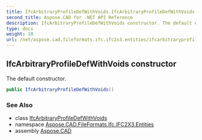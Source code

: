 ```yaml
---
title: IfcArbitraryProfileDefWithVoids.IfcArbitraryProfileDefWithVoids
second_title: Aspose.CAD for .NET API Reference
description: IfcArbitraryProfileDefWithVoids constructor. The default constructor
type: docs
weight: 10
url: /net/aspose.cad.fileformats.ifc.ifc2x3.entities/ifcarbitraryprofiledefwithvoids/ifcarbitraryprofiledefwithvoids/
---
```

## IfcArbitraryProfileDefWithVoids constructor

The default constructor.

```csharp
public IfcArbitraryProfileDefWithVoids()
```

### See Also

* class [IfcArbitraryProfileDefWithVoids](../)
* namespace [Aspose.CAD.FileFormats.Ifc.IFC2X3.Entities](../../ifcarbitraryprofiledefwithvoids/)
* assembly [Aspose.CAD](../../../)


